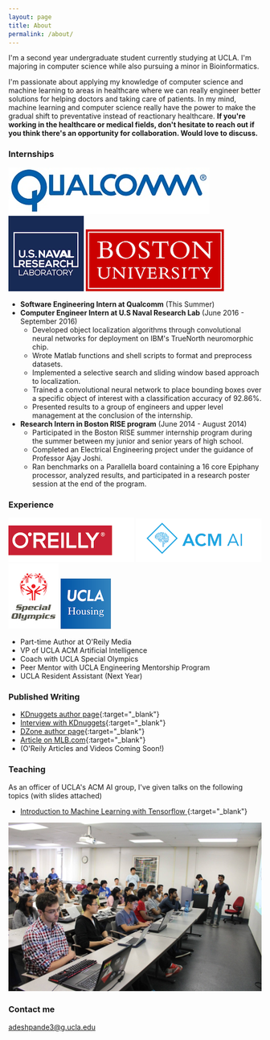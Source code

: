 ```yaml
---
layout: page
title: About
permalink: /about/
---
```


I'm a second year undergraduate student currently studying at UCLA. I'm majoring in computer science while also pursuing a minor in Bioinformatics. 

I'm passionate about applying my knowledge of computer science and machine learning to areas in healthcare where we can really engineer better solutions for helping doctors and taking care of patients. In my mind, machine learning and computer science really have the power to make the gradual shift to preventative instead of reactionary healthcare. **If you're working in the healthcare or medical fields, don't hesitate to reach out if you think there's an opportunity for collaboration. Would love to discuss.**

### Internships

<img src="/assets/qualcomm.jpg">                     <img src="/assets/nrl.png">                     <img src="/assets/bu.gif">


* **Software Engineering Intern at Qualcomm** (This Summer) 
* **Computer Engineer Intern at U.S Naval Research Lab** (June 2016 - September 2016)
  - Developed object localization algorithms through convolutional neural networks for deployment on IBM's TrueNorth neuromorphic chip. 
  - Wrote Matlab functions and shell scripts to format and preprocess datasets.
  - Implemented a selective search and sliding window based approach to localization.
  - Trained a convolutional neural network to place bounding boxes over a specific object of interest with a classification accuracy of 92.86%.
  - Presented results to a group of engineers and upper level management at the conclusion of the internship.
* **Research Intern in Boston RISE program** (June 2014 - August 2014)
  - Participated in the Boston RISE summer internship program during the summer between my junior and senior years of high school.
  - Completed an Electrical Engineering project under the guidance of Professor Ajay Joshi.
  - Ran benchmarks on a Parallella board containing a 16 core Epiphany processor, analyzed results, and participated in a research poster session at the end of the program.

### Experience

<img src="/assets/oreily.png" width="250">                     <img src="/assets/acmai.png" width="250">                     <img src="/assets/specialo.jpg" >                     <img src="/assets/ucla.png" >

* Part-time Author at O'Reily Media 
* VP of UCLA ACM Artificial Intelligence 
* Coach with UCLA Special Olympics 
* Peer Mentor with UCLA Engineering Mentorship Program 
* UCLA Resident Assistant (Next Year) 

### Published Writing

* [KDnuggets author page](http://www.kdnuggets.com/author/adit-deshpande){:target="_blank"}
* [Interview with KDnuggets](http://www.kdnuggets.com/2016/10/top-blogger-interview-adit-deshpande.html){:target="_blank"}
* [DZone author page](https://dzone.com/users/2843746/adeshpande3.html){:target="_blank"}
* [Article on MLB.com](http://m.mlb.com/news/article/56850942//){:target="_blank"}
* (O'Reily Articles and Videos Coming Soon!)

### Teaching

As an officer of UCLA's ACM AI group, I've given talks on the following topics (with slides attached)

* [Introduction to Machine Learning with Tensorflow ](https://docs.google.com/presentation/d/1a4sh-fJIH6DFH1bJcCOeqlbDLZQekm0DaVB_cZ-Rg8w/edit?usp=sharing){:target="_blank"}

<img src="/assets/Workshop.jpg">

### Contact me

[adeshpande3@g.ucla.edu](mailto:adeshpande3@g.ucla.edu)
